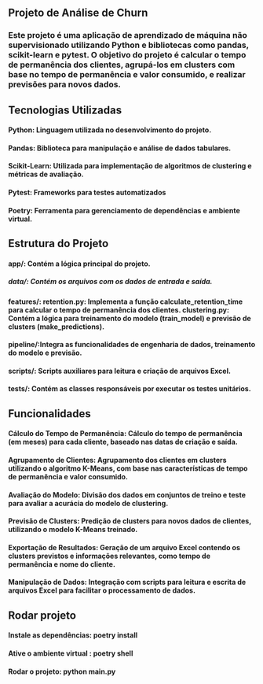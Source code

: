 
## Projeto de Análise de Churn

### Este projeto é uma aplicação de aprendizado de máquina não supervisionado utilizando Python e bibliotecas como pandas, scikit-learn e pytest. O objetivo do projeto é calcular o tempo de permanência dos clientes, agrupá-los em clusters com base no tempo de permanência e valor consumido, e realizar previsões para novos dados.

## Tecnologias Utilizadas
#### Python: Linguagem utilizada no desenvolvimento do projeto.
#### Pandas: Biblioteca para manipulação e análise de dados tabulares.
#### Scikit-Learn: Utilizada para implementação de algoritmos de clustering e métricas de avaliação.
#### Pytest: Frameworks para testes automatizados
#### Poetry: Ferramenta para gerenciamento de dependências e ambiente virtual.

## Estrutura do Projeto

#### app/: Contém a lógica principal do projeto.

##### data/: Contém os arquivos com os dados de entrada e saída.

#### features/: retention.py: Implementa a função calculate_retention_time para calcular o tempo de permanência dos clientes.  clustering.py: Contém a lógica para treinamento do modelo (train_model) e previsão de clusters (make_predictions).

#### pipeline/:Integra as funcionalidades de engenharia de dados, treinamento do modelo e previsão.

#### scripts/: Scripts auxiliares para leitura e criação de arquivos Excel.

#### tests/: Contém as classes responsáveis por executar os testes unitários.

## Funcionalidades
#### Cálculo do Tempo de Permanência: Cálculo do tempo de permanência (em meses) para cada cliente, baseado nas datas de criação e saída.

#### Agrupamento de Clientes: Agrupamento dos clientes em clusters utilizando o algoritmo K-Means, com base nas características de tempo de permanência e valor consumido.

#### Avaliação do Modelo: Divisão dos dados em conjuntos de treino e teste para avaliar a acurácia do modelo de clustering.

#### Previsão de Clusters: Predição de clusters para novos dados de clientes, utilizando o modelo K-Means treinado.

#### Exportação de Resultados: Geração de um arquivo Excel contendo os clusters previstos e informações relevantes, como tempo de permanência e nome do cliente.

#### Manipulação de Dados: Integração com scripts para leitura e escrita de arquivos Excel para facilitar o processamento de dados.

## Rodar projeto

#### Instale as dependências: poetry install

#### Ative o ambiente virtual : poetry shell

#### Rodar o projeto: python main.py